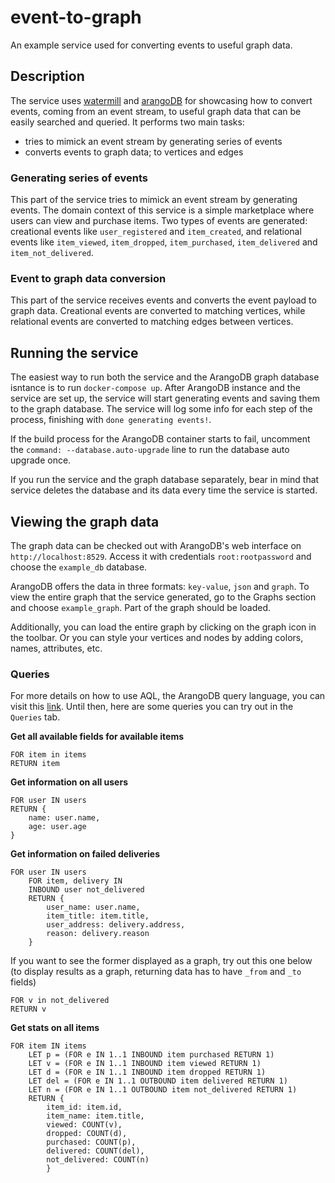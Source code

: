 # event-to-graph

An example service used for converting events to useful graph data.

## Description
The service uses [watermill][1] and [arangoDB][2] for showcasing how to convert events, coming from an event stream, to useful graph data that can be easily searched and queried. It performs two main tasks:
* tries to mimick an event stream by generating series of events 
* converts events to graph data; to vertices and edges

### Generating series of events

This part of the service tries to mimick an event stream by generating events. The domain context of this service is a simple marketplace where users can view and purchase items. Two types of events are generated: creational events like `user_registered` and `item_created`, and relational events like `item_viewed`, `item_dropped`, `item_purchased`, `item_delivered` and `item_not_delivered`.

### Event to graph data conversion

This part of the service receives events and converts the event payload to graph data. Creational events are converted to matching vertices, while relational events are converted to matching edges between vertices.

## Running the service

The easiest way to run both the service and the ArangoDB graph database isntance is to run `docker-compose up`. After ArangoDB instance and the service are set up, the service will start generating events and saving them to the graph database. The service will log some info for each step of the process, finishing with `done generating events!`.

If the build process for the ArangoDB container starts to fail, uncomment the `command: --database.auto-upgrade` line to run the database auto upgrade once.

If you run the service and the graph database separately, bear in mind that service deletes the database and its data every time the service is started.

## Viewing the graph data

The graph data can be checked out with ArangoDB's web interface on `http://localhost:8529`. Access it with credentials `root:rootpassword` and choose the `example_db` database.

ArangoDB offers the data in three formats: `key-value`, `json` and `graph`. To view the entire graph that the service generated, go to the Graphs section and choose `example_graph`. Part of the graph should be loaded. 

Additionally, you can load the entire graph by clicking on the graph icon in the toolbar. Or you can style your vertices and nodes by adding colors, names, attributes, etc.

### Queries
For more details on how to use AQL, the ArangoDB query language, you can visit this [link][3]. Until then, here are some queries you can try out in the `Queries` tab.

**Get all available fields for available items**
```
FOR item in items
RETURN item
```

**Get information on all users**
```
FOR user IN users
RETURN {
    name: user.name,
    age: user.age
}
```

**Get information on failed deliveries**
```
FOR user IN users
    FOR item, delivery IN 
    INBOUND user not_delivered
    RETURN {
        user_name: user.name,
        item_title: item.title,
        user_address: delivery.address,
        reason: delivery.reason
    }
```
If you want to see the former displayed as a graph, try out this one below (to display results as a graph, returning data has to have `_from` and `_to` fields)

```
FOR v in not_delivered
RETURN v 
```

**Get stats on all items**

```
FOR item IN items
    LET p = (FOR e IN 1..1 INBOUND item purchased RETURN 1)
    LET v = (FOR e IN 1..1 INBOUND item viewed RETURN 1)
    LET d = (FOR e IN 1..1 INBOUND item dropped RETURN 1)
    LET del = (FOR e IN 1..1 OUTBOUND item delivered RETURN 1)
    LET n = (FOR e IN 1..1 OUTBOUND item not_delivered RETURN 1)
    RETURN {
        item_id: item.id,
        item_name: item.title,
        viewed: COUNT(v),
        dropped: COUNT(d),
        purchased: COUNT(p),
        delivered: COUNT(del),
        not_delivered: COUNT(n)
        }
```

[1]: https://watermill.io/
[2]: https://www.arangodb.com/
[3]: https://www.arangodb.com/docs/stable/aql/